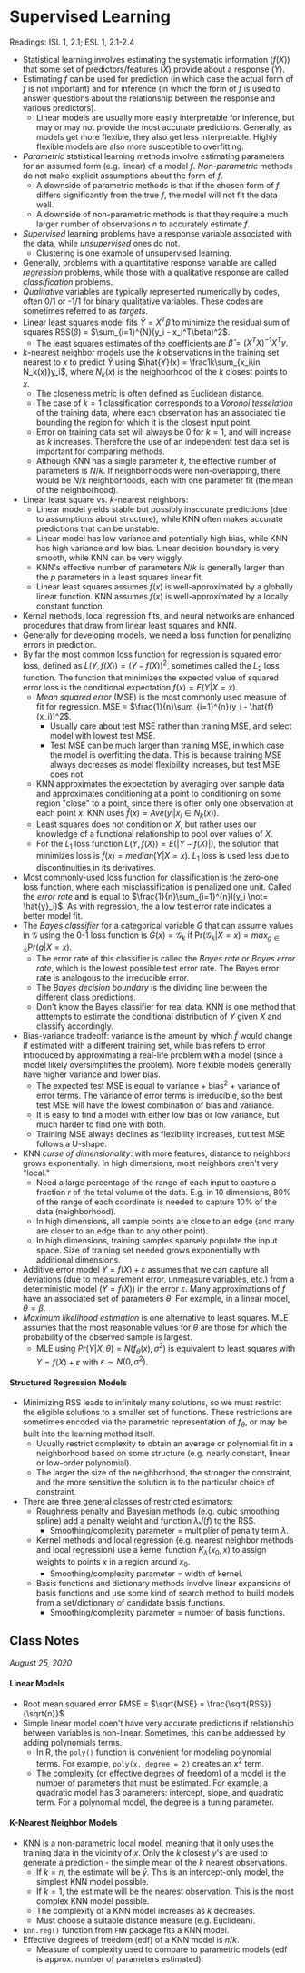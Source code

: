 # Supervised Learning

Readings: ISL 1, 2.1; ESL 1, 2.1-2.4

- Statistical learning involves estimating the systematic information ($f(X)$) that some set of predictors/features ($X$) provide about a response ($Y$). 
- Estimating $f$ can be used for prediction (in which case the actual form of $f$ is not important) and for inference (in which the form of $f$ is used to answer questions about the relationship between the response and various predictors).
  - Linear models are usually more easily interpretable for inference, but may or may not provide the most accurate predictions. Generally, as models get more flexible, they also get less interpretable. Highly flexible models are also more susceptible to overfitting.
- *Parametric* statistical learning methods involve estimating parameters for an assumed form (e.g. linear) of a model $f$. *Non-parametric* methods do not make explicit assumptions about the form of $f$.
  - A downside of parametric methods is that if the chosen form of $f$ differs significantly from the true $f$, the model will not fit the data well.
  - A downside of non-parametric methods is that they require a much larger number of observations $n$ to accurately estimate $f$.
- *Supervised* learning problems have a response variable associated with the data, while *unsupervised* ones do not.
  - Clustering is one example of unsupervised learning.
- Generally, problems with a quantitative response variable are called *regression* problems, while those with a qualitative response are called *classification* problems.
- *Qualitative* variables are typically represented numerically by codes, often 0/1 or -1/1 for binary qualitative variables. These codes are sometimes referred to as *targets*.
- Linear least squares model fits $\hat{Y} = X^T\hat\beta$ to minimize the residual sum of squares RSS($\beta$) = $\sum_{i=1}^{N}(y_i - x_i^T\beta)^2$.
  - The least squares estimates of the coefficients are $\hat\beta = (X^TX)^{-1}X^Ty$.
- $k$-nearest neighbor models use the $k$ observations in the training set nearest to $x$ to predict $\hat{Y}$ using $\hat{Y}(x) = \frac1k\sum_{x_i\in N_k(x)}y_i$, where $N_k(x)$ is the neighborhood of the $k$ closest points to $x$.
  - The closeness metric is often defined as Euclidean distance.
  - The case of $k=1$ classification corresponds to a *Voronoi tesselation* of the training data, where each observation has an associated tile bounding the region for which it is the closest input point.
  - Error on training data set will always be 0 for $k=1$, and will increase as $k$ increases. Therefore the use of an independent test data set is important for comparing methods.
  - Although KNN has a single parameter $k$, the effective number of parameters is $N/k$. If neighborhoods were non-overlapping, there would be $N/k$ neighborhoods, each with one parameter fit (the mean of the neighborhood).
- Linear least square vs. $k$-nearest neighbors:
  - Linear model yields stable but possibly inaccurate predictions (due to assumptions about structure), while KNN often makes accurate predictions that can be unstable.
  - Linear model has low variance and potentially high bias, while KNN has high variance and low bias. Linear decision boundary is very smooth, while KNN can be very wiggly.
  - KNN's effective number of parameters $N/k$ is generally larger than the $p$ parameters in a least squares linear fit.
  - Linear least squares assumes $f(x)$ is well-approximated by a globally linear function. KNN assumes $f(x)$ is well-approximated by a locally constant function.
- Kernal methods, local regression fits, and neural networks are enhanced procedures that draw from linear least squares and KNN.
- Generally for developing models, we need a loss function for penalizing errors in prediction.
- By far the most common loss function for regression is squared error loss, defined as $L(Y, f(X)) = (Y - f(X))^2$, sometimes called the $L_2$ loss function. The function that minimizes the expected value of squared error loss is the conditional expectation $f(x) = E(Y | X = x)$.
  - *Mean squared error* (MSE) is the most commonly used measure of fit for regression. MSE = $\frac{1}{n}\sum_{i=1}^{n}(y_i - \hat{f}(x_i))^2$.
    - Usually care about test MSE rather than training MSE, and select model with lowest test MSE. 
    - Test MSE can be much larger than training MSE, in which case the model is overfitting the data. This is because training MSE always decreases as model flexibility increases, but test MSE does not.
  - KNN approximates the expectation by averaging over sample data and approximates conditioning at a point to conditioning on some region "close" to a point, since there is often only one observation at each point $x$. KNN uses $\hat{f}(x) = Ave(y_i | x_i \in N_k(x))$.
  - Least squares does not condition on $X$, but rather uses our knowledge of a functional relationship to pool over values of $X$.
  - For the $L_1$ loss function $L(Y, f(X)) = E(|Y - f(X)|)$, the solution that minimizes loss is $\hat{f}(x) = median(Y | X=x)$. $L_1$ loss is used less due to discontinuities in its derivatives.
- Most commonly-used loss function for classification is the zero-one loss function, where each misclassification is penalized one unit. Called the *error rate* and is equal to $\frac{1}{n}\sum_{i=1}^{n}I(y_i \not= \hat{y}_i)$. As with regression, the a low test error rate indicates a better model fit.
- The *Bayes classifier* for a categorical variable $G$ that can assume values in $\mathcal{G}$ using the 0-1 loss function is $\hat{G}(x) = \mathcal{G}_k$ if Pr$(\mathcal{G}_k |X=x) = max_{g \in \mathcal{G}}$Pr$(g|X=x)$. 
  - The error rate of this classifier is called the *Bayes rate* or *Bayes error rate*, which is the lowest possible test error rate. The Bayes error rate is analogous to the irreducible error. 
  - The *Bayes decision boundary* is the dividing line between the different class predictions.
  - Don't know the Bayes classifier for real data. KNN is one method that atttempts to estimate the conditional distribution of $Y$ given $X$ and classify accordingly.
- Bias-variance tradeoff: variance is the amount by which $\hat{f}$ would change if estimated with a different training set, while bias refers to error introduced by approximating a real-life problem with a model (since a model likely oversimplifies the problem). More flexible models generally have higher variance and lower bias.
  - The expected test MSE is equal to variance + bias$^2$ + variance of error terms. The variance of error terms is irreducible, so the best test MSE will have the lowest combination of bias and variance.
  - It is easy to find a model with either low bias or low variance, but much harder to find one with both.
  - Training MSE always declines as flexibility increases, but test MSE follows a U-shape.
- KNN *curse of dimensionality*: with more features, distance to neighbors grows exponentially. In high dimensions, most neighbors aren't very "local."
  - Need a large percentage of the range of each input to capture a fraction $r$ of the total volume of the data. E.g. in 10 dimensions, 80% of the range of each coordinate is needed to capture 10% of the data (neighborhood).
  - In high dimensions, all sample points are close to an edge (and many are closer to an edge than to any other point).
  - In high dimensions, training samples sparsely populate the input space. Size of training set needed grows exponentially with additional dimensions.
- Additive error model $Y = f(X) + \varepsilon$ assumes that we can capture all deviations (due to measurement error, unmeasure variables, etc.) from a deterministic model ($Y = f(X)$) in the error $\varepsilon$. Many approximations of $f$ have an associated set of parameters $\theta$. For example, in a linear model, $\theta = \beta$.
- *Maximum likelihood estimation* is one alternative to least squares. MLE assumes that the most reasonable values for $\theta$ are those for which the probability of the observed sample is largest.
  - MLE using $Pr(Y | X, \theta) = N(f_\theta(x), \sigma^2)$ is equivalent to least squares with $Y = f(X) + \varepsilon$ with $\varepsilon \sim N(0, \sigma^2)$.

#### Structured Regression Models

- Minimizing RSS leads to infinitely many solutions, so we must restrict the eligible solutions to a smaller set of functions. These restrictions are sometimes encoded via the parametric representation of $f_\theta$, or may be built into the learning method itself.
  - Usually restrict complexity to obtain an average or polynomial fit in a neighborhood based on some structure (e.g. nearly constant, linear or low-order polynomial).
  - The larger the size of the neighborhood, the stronger the constraint, and the more sensitive the solution is to the particular choice of constraint.
- There are three general classes of restricted estimators:
  - Roughness penalty and Bayesian methods (e.g. cubic smoothing spline) add a penalty weight and function $\lambda J(f)$ to the RSS.
    - Smoothing/complexity parameter = multiplier of penalty term $\lambda$.
  - Kernel methods and local regression (e.g. nearest neighbor methods and local regression) use a kernel function $K_\lambda(x_0, x)$ to assign weights to points $x$ in a region around $x_0$.
    - Smoothing/complexity parameter = width of kernel.
  - Basis functions and dictionary methods involve linear expansions of basis functions and use some kind of search method to build models from a set/dictionary of candidate basis functions.
    - Smoothing/complexity parameter = number of basis functions.

## Class Notes

*August 25, 2020*

#### Linear Models

- Root mean squared error RMSE = $\sqrt{MSE} = \frac{\sqrt{RSS}}{\sqrt{n}}$
- Simple linear model doen't have very accurate predictions if relationship between variables is non-linear. Sometimes, this can be addressed by adding polynomials terms.
  - In R, the `poly()` function is convenient for modeling polynomial terms. For example, `poly(x, degree = 2)` creates an $x^2$ term.
  - The complexity (or effective degrees of freedom) of a model is the number of parameters that must be estimated. For example, a quadratic model has 3 parameters: intercept, slope, and quadratic term. For a polynomial model, the degree is a tuning parameter.

#### K-Nearest Neighbor Models

- KNN is a non-parametric local model, meaning that it only uses the training data in the vicinity of $x$. Only the $k$ closest $y$'s are used to generate a prediction - the simple mean of the $k$ nearest observations.
  - If $k = n$, the estimate will be $\bar{y}$. This is an intercept-only model, the simplest KNN model possible.
  - If $k = 1$, the estimate will be the nearest observation. This is the most complex KNN model possible.
  - The complexity of a KNN model increases as $k$ decreases.
  - Must choose a suitable distance measure (e.g. Euclidean).
- `knn.reg()` function from `FNN` package fits a KNN model.
- Effective degrees of freedom (edf) of a KNN model is $n/k$.
  - Measure of complexity used to compare to parametric models (edf is approx. number of parameters estimated).